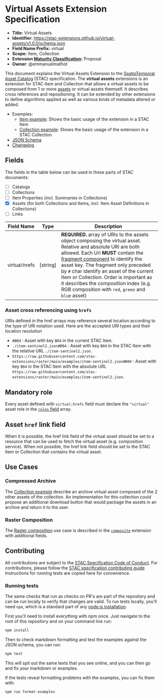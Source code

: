 # Virtual Assets Extension Specification

- **Title:** Virtual Assets
- **Identifier:** <https://stac-extensions.github.io/virtual-assets/v1.0.0/schema.json>
- **Field Name Prefix:** virtual
- **Scope:** Item, Collection
- **Extension [Maturity Classification](https://github.com/radiantearth/stac-spec/tree/master/extensions/README.md#extension-maturity):** Proposal
- **Owner**: @emmanuelmathot

This document explains the Virtual Assets Extension to the
[SpatioTemporal Asset Catalog](https://github.com/radiantearth/stac-spec) (STAC) specification.
The **virtual assets** extensions is an extension for STAC Item and Collection that allows a virtual assets
to be composed from 1 or more [assets](https://github.com/radiantearth/stac-spec/blob/master/item-spec/item-spec.md#asset-object)
or virtual assets themself. It describes cross references and repositioning. It can be extended by other extensions to define
algorithms applied as well as various kinds of metadata altered or added.

- Examples:
  - [Item example](examples/item-sentinel2.json): Shows the basic usage of the extension in a STAC Item
  - [Collection example](examples/collection.json): Shows the basic usage of the extension in a STAC Collection
- [JSON Schema](json-schema/schema.json)
- [Changelog](./CHANGELOG.md)

## Fields

The fields in the table below can be used in these parts of STAC documents:

- [ ] Catalogs
- [ ] Collections
- [ ] Item Properties (incl. Summaries in Collections)
- [x] Assets (for both Collections and Items, incl. Item Asset Definitions in Collections)
- [ ] Links

| Field Name           | Type      | Description |
| -------------------- | ----------| ----------- |
| virtual:hrefs        | \[string] | **REQUIRED.** array of URIs to the assets object composing the virtual asset. Relative and absolute URI are both allowed. Each Uri **MUST** contain the [fragment component](https://www.ietf.org/rfc/rfc3986.html#section-3.5) to identify the asset key. The fragment only preceded by `#` char identify an asset of the current Item or Collection. Order is important as it describes the composition index (e.g. RGB composition with `red`, `green` and `blue` asset) |

### Asset cross referencing using `hrefs`

URIs defined in the href arrays may reference several location according to the type of URI notation used.
Here are the accepted URI types and their location resolution

- `#B04` : Asset with key `B04` in the current STAC Item.
- `./item-sentinel2.json#B04` : Asset with key `B04` in the STAC Item with the relative URL `./item-sentinel2.json`.
- `https://raw.githubusercontent.com/stac-extensions/raster/main/examples/item-sentinel2.json#B04` : Asset
with key `B04` in the STAC Item with the absolute URL `https://raw.githubusercontent.com/stac-extensions/raster/main/examples/item-sentinel2.json`.

## Mandatory role

Every asset defined with `virtual:hrefs` field must declare the `"virtual"` asset role in the [`roles` field](https://github.com/radiantearth/stac-spec/blob/master/best-practices.md#asset-roles) array.

## Asset `href` link field

When it is possible, the href link field of the virtual asset should be set to a resource
that can be used to fetch the virtual asset (e.g. composition service).
When not possible, the href link field should be set to the STAC Item or Collection that contains the virtual asset.

## Use Cases

### Compressed Archive

The [Collection example](examples/collection.json) describe an archive virtual asset composed of the 2 other assets of the collection.
An implementation for this collection could propose an additional download button that would package the assets in an archive
and return it to the user.

### Raster Composition

The [Raster composition](https://github.com/stac-extensions/composite#raster-composition-using-virtualassets) use case is described in the
[`composite`](https://github.com/stac-extensions/composite) extension with additional fields.

## Contributing

All contributions are subject to the
[STAC Specification Code of Conduct](https://github.com/radiantearth/stac-spec/blob/master/CODE_OF_CONDUCT.md).
For contributions, please follow the
[STAC specification contributing guide](https://github.com/radiantearth/stac-spec/blob/master/CONTRIBUTING.md) Instructions
for running tests are copied here for convenience.

### Running tests

The same checks that run as checks on PR's are part of the repository and can be run locally to verify that changes are valid. 
To run tests locally, you'll need `npm`, which is a standard part of any [node.js installation](https://nodejs.org/en/download/).

First you'll need to install everything with npm once. Just navigate to the root of this repository and on 
your command line run:
```bash
npm install
```

Then to check markdown formatting and test the examples against the JSON schema, you can run:
```bash
npm test
```

This will spit out the same texts that you see online, and you can then go and fix your markdown or examples.

If the tests reveal formatting problems with the examples, you can fix them with:
```bash
npm run format-examples
```
